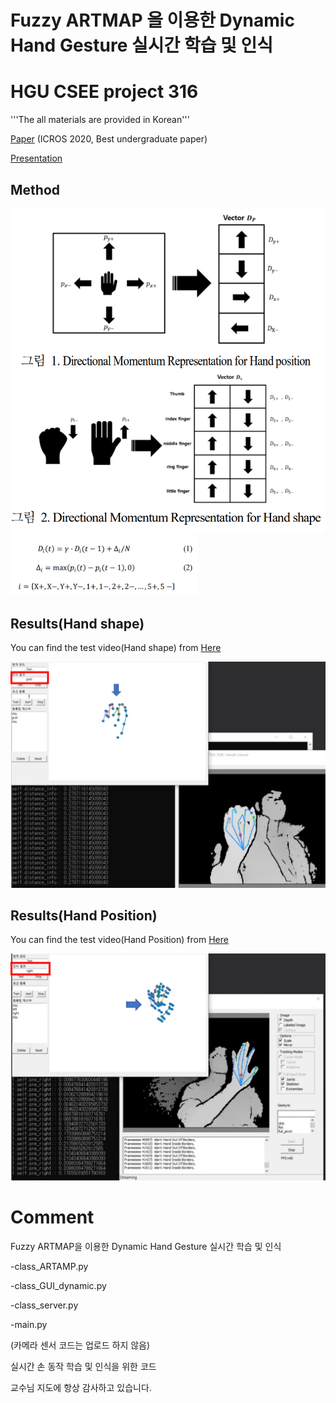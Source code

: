 # Fuzzy ARTMAP 을 이용한  Dynamic Hand Gesture 실시간 학습 및 인식
# HGU CSEE project 316
'''The all materials are provided in Korean'''

[Paper](https://github.com/rlgnswk/project_316/blob/master/Paper/(Korean)Fuzzy%20ARTMAP%EC%9D%84_%EC%9D%B4%EC%9A%A9%ED%95%9C_Dynamic_Hand_Gesture_%EC%8B%A4%EC%8B%9C%EA%B0%84_%ED%95%99%EC%8A%B5_%EB%B0%8F_%EC%9D%B8%EC%8B%9D.pdf) (ICROS 2020, Best undergraduate paper)

[Presentation](https://www.youtube.com/watch?v=3Ba6yfdvaHw)

## Method

<p float="center">
  <img src="./figs/figures.png" width="600" />
  <img src="./figs/equation.png" width="300" /> 
</p>

## Results(Hand shape)
You can find the test video(Hand shape) from [Here](https://www.youtube.com/watch?v=H2nVC2lFWjI)

<img src="./figs/hand_shape.png" width="700" />


## Results(Hand Position)
You can find the test video(Hand Position) from [Here](https://www.youtube.com/watch?v=nz32D1FPceo)

<img src="./figs/hand_position.png" width="700" />




# Comment

Fuzzy ARTMAP을 이용한 Dynamic Hand Gesture 실시간 학습 및 인식

-class_ARTAMP.py

-class_GUI_dynamic.py

-class_server.py

-main.py

(카메라 센서 코드는 업로드 하지 않음)

실시간 손 동작 학습 및 인식을 위한 코드

교수님 지도에 항상 감사하고 있습니다.
